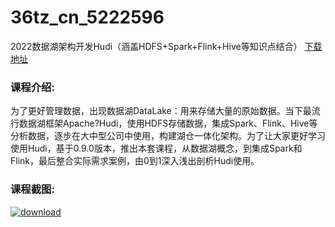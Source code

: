 # 36tz_cn_5222596
2022数据湖架构开发Hudi（涵盖HDFS+Spark+Flink+Hive等知识点结合）
[下载地址](http://www.36tz.cn/article/5222596 "下载地址")
### 课程介绍:
为了更好管理数据，出现数据湖DataLake：用来存储大量的原始数据。当下最流行数据湖框架Apache?Hudi，使用HDFS存储数据，集成Spark、Flink、Hive等分析数据，逐步在大中型公司中使用，构建湖仓一体化架构。为了让大家更好学习使用Hudi，基于0.9.0版本，推出本套课程，从数据湖概念，到集成Spark和Flink，最后整合实际需求案例，由0到1深入浅出剖析Hudi使用。

### 课程截图:
[![download](http://36tz.cn/muke_img/2022_01_2-57.png "下载地址")](http://www.36tz.cn "下载地址")
